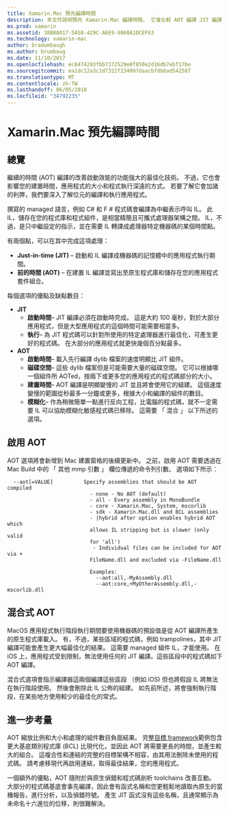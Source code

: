 ```yaml
---
title: Xamarin.Mac 預先編譯時間
description: 本文件說明預先 Xamarin.Mac 編譯時間。 它會比較 AOT 編譯 JIT 編譯，說明如何啟用 AOT，並會查看混合式 AOT。
ms.prod: xamarin
ms.assetid: 38B8A017-5A58-429C-A6E9-9860A1DCEF63
ms.technology: xamarin-mac
author: bradumbaugh
ms.author: brumbaug
ms.date: 11/10/2017
ms.openlocfilehash: ec8474293fbb7372529e0f850e2d16db7ebf17be
ms.sourcegitcommit: ea1dc12a3c2d7322f234997daacbfdb6ad542507
ms.translationtype: MT
ms.contentlocale: zh-TW
ms.lasthandoff: 06/05/2018
ms.locfileid: "34792235"
---
```

# <a name="xamarinmac-ahead-of-time-compilation"></a>Xamarin.Mac 預先編譯時間

## <a name="overview"></a>總覽

繼續的時間 (AOT) 編譯的改善啟動效能的功能強大的最佳化技術。 不過，它也會影響您的建置時間，應用程式的大小和程式執行深遠的方式。 若要了解它會加諸的利弊，我們要深入了解位元的編譯和執行應用程式。

撰寫的 managed 語言，例如 C# 和 F # 程式碼會編譯為中繼表示呼叫 IL。 此 IL，儲存在您的程式庫和程式組件，是相當精簡且可攜式處理器架構之間。 IL，不過，是只中繼設定的指示，並在需要 IL 轉譯成處理器特定機器碼的某個時間點。

有兩個點，可以在其中完成這項處理：

- **Just-in-time (JIT)** – 啟動和 IL 編譯成機器碼的記憶體中的應用程式執行期間。
- **前的時間 (AOT)** – 在建置 IL 編譯並寫出至原生程式庫和儲存在您的應用程式套件組合。

每個選項的優點及缺點數目：

- **JIT**
  - **啟動時間**– JIT 編譯必須在啟動時完成。 這是大約 100 毫秒，對於大部分應用程式，但是大型應用程式的這個時間可能需要相當多。
  - **執行**– 為 JIT 程式碼可以針對所使用的特定處理器進行最佳化，可產生更好的程式碼。 在大部分的應用程式就更快幾個百分點最多。
- **AOT**
  - **啟動時間**– 載入先行編譯 dylib 檔案的速度明顯比 JIT 組件。
  - **磁碟空間**– 這些 dylib 檔案但是可能需要大量的磁碟空間。 它可以根據哪一個組件所 AOTed，按兩下或更多您的應用程式的程式碼部分的大小。
  - **建置時間**– AOT 編譯是明顯變慢的 JIT 並且將會使用它的組建。 這個速度變慢的範圍從秒最多一分鐘或更多，根據大小和編譯的組件的數目。
  - **模糊化**– 作為稍微簡單一點進行反向工程，比電腦的程式碼，就不一定需要 IL 可以協助模糊化敏感程式碼已移除。 這需要 「 混合 」 以下所述的選項。

## <a name="enabling-aot"></a>啟用 AOT

AOT 選項將會新增到 Mac 建置窗格的後續更新中。 之前，啟用 AOT 需要透過在 Mac Build 中的 「 其他 mmp 引數 」 欄位傳遞的命令列引數。 選項如下所示：


      --aot[=VALUE]          Specify assemblies that should be AOT compiled
                               - none - No AOT (default)
                               - all - Every assembly in MonoBundle
                               - core - Xamarin.Mac, System, mscorlib
                               - sdk - Xamarin.Mac.dll and BCL assemblies
                               - |hybrid after option enables hybrid AOT which
                               allows IL stripping but is slower (only valid
                               for 'all')
                                - Individual files can be included for AOT via +
                               FileName.dll and excluded via -FileName.dll

                               Examples:
                                 --aot:all,-MyAssembly.dll
                                 --aot:core,+MyOtherAssembly.dll,-mscorlib.dll



## <a name="hybrid-aot"></a>混合式 AOT

MacOS 應用程式執行階段執行期間要使用機器碼的預設值是從 AOT 編譯所產生的原生程式庫載入。 有，不過，某些區域的程式碼，例如 trampolines，其中 JIT 編譯可能會產生更大幅最佳化的結果。 這需要 managed 組件 IL，才能使用。 在 iOS 上，應用程式受到限制，無法使用任何的 JIT 編譯。這些區段中的程式碼如下 AOT 編譯。

混合式選項會指示編譯器這兩個編譯這些區段 （例如 iOS) 但也將假設 IL 將無法在執行階段使用。 然後會刪除此 IL 公佈的組建。 如先前所述，將會強制執行階段，在某些地方使用較少的最佳化的常式。

## <a name="further-considerations"></a>進一步考量

AOT 縮放比例和大小和處理的組件數目負面結果。 完整[目標 framework](~/mac/platform/target-framework.md)範例包含更大基底類別程式庫 (BCL) 比現代化，並因此 AOT 將需要更長的時間，並產生較大的組合。 這複合性和連結的完整的目標架構不相容，由其用法刪除未使用的程式碼。 請考慮移現代再啟用連結，取得最佳結果，您的應用程式。

一個額外的優點，AOT 隨附於與原生偵錯和程式碼剖析 toolchains 改善互動。 大部分的程式碼基底會事先編譯，因此會有函式名稱和您更輕鬆地讀取內原生的當機報告，進行分析，以及偵錯符號。 產生 JIT 函式沒有這些名稱，且通常顯示為未命名十六進位的位移，則很難解決。
